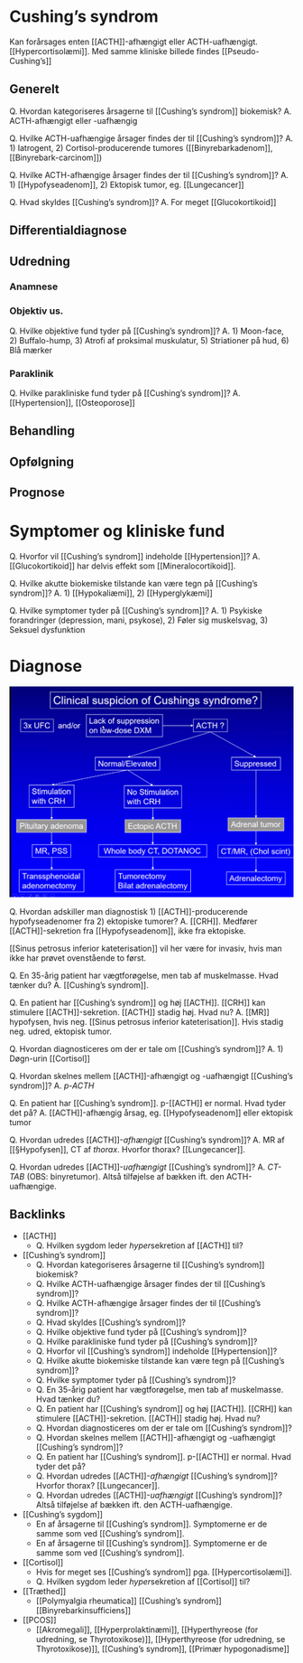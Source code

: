 # Cushing’s syndrom
Kan forårsages enten [[ACTH]]-afhængigt eller ACTH-uafhængigt. [[Hypercortisolæmi]]. Med samme kliniske billede findes [[Pseudo-Cushing’s]]

## Generelt
Q. Hvordan kategoriseres årsagerne til [[Cushing’s syndrom]] biokemisk?
A. ACTH-afhængigt eller -uafhængig

Q. Hvilke ACTH-uafhængige årsager findes der til [[Cushing’s syndrom]]?
A. 1) Iatrogent, 2) Cortisol-producerende tumores ([[Binyrebarkadenom]], [[Binyrebark-carcinom]])

Q. Hvilke ACTH-afhængige årsager findes der til [[Cushing’s syndrom]]?
A. 1) [[Hypofyseadenom]], 2) Ektopisk tumor, eg. [[Lungecancer]]

Q. Hvad skyldes [[Cushing’s syndrom]]?
A. For meget [[Glucokortikoid]]


## Differentialdiagnose


## Udredning
### Anamnese

### Objektiv us.
Q. Hvilke objektive fund tyder på [[Cushing’s syndrom]]?
A. 1) Moon-face, 2) Buffalo-hump, 3) Atrofi af proksimal muskulatur, 5) Striationer på hud, 6) Blå mærker

### Paraklinik
Q. Hvilke parakliniske fund tyder på [[Cushing’s syndrom]]?
A. [[Hypertension]], [[Osteoporose]]

## Behandling


## Opfølgning


## Prognose




# Symptomer og kliniske fund



Q. Hvorfor vil [[Cushing’s syndrom]] indeholde [[Hypertension]]?
A. [[Glucokortikoid]] har delvis effekt som [[Mineralocortikoid]].

Q. Hvilke akutte biokemiske tilstande kan være tegn på [[Cushing’s syndrom]]?
A. 1) [[Hypokaliæmi]], 2) [[Hyperglykæmi]]

Q. Hvilke symptomer tyder på [[Cushing’s syndrom]]?
A. 1) Psykiske forandringer (depression, mani, psykose), 2) Føler sig muskelsvag, 3) Seksuel dysfunktion

# Diagnose
![](BearImages/97BBDFAE-4188-4285-A0FC-B9B5681FAFBF-1012-0000038E47D859A5/DFC6469C-457A-4D40-B26A-F8215088704F.png)

Q. Hvordan adskiller man diagnostisk 1) [[ACTH]]-producerende hypofyseadenomer fra 2) ektopiske tumorer?
A. [[CRH]]. Medfører [[ACTH]]-sekretion fra [[Hypofyseadenom]], ikke fra ektopiske.

[[Sinus petrosus inferior kateterisation]] vil her være for invasiv, hvis man ikke har prøvet ovenstående to først.

Q. En 35-årig patient har vægtforøgelse, men tab af muskelmasse. Hvad tænker du?
A. [[Cushing’s syndrom]].

Q. En patient har [[Cushing’s syndrom]] og høj [[ACTH]]. [[CRH]] kan stimulere [[ACTH]]-sekretion. [[ACTH]] stadig høj. Hvad nu?
A. [[MR]] hypofysen, hvis neg. [[Sinus petrosus inferior kateterisation]]. Hvis stadig neg. udred, ektopisk tumor.

Q. Hvordan diagnosticeres om der er tale om [[Cushing’s syndrom]]?
A. 1) Døgn-urin [[Cortisol]]

Q. Hvordan skelnes mellem [[ACTH]]-afhængigt og -uafhængigt [[Cushing’s syndrom]]?
A. *p-ACTH*

Q. En patient har [[Cushing’s syndrom]]. p-[[ACTH]] er normal. Hvad tyder det på?
A. [[ACTH]]-afhængig årsag, eg. [[Hypofyseadenom]] eller ektopisk tumor

Q. Hvordan udredes [[ACTH]]-*afhængigt* [[Cushing’s syndrom]]?
A. MR af [[§Hypofysen]], CT af *thorax*.
Hvorfor thorax? [[Lungecancer]].

Q. Hvordan udredes [[ACTH]]-*uafhængigt* [[Cushing’s syndrom]]?
A. *CT-TAB* (OBS: binyretumor).
Altså tilføjelse af bækken ift. den ACTH-uafhængige.

## Backlinks
* [[ACTH]]
	* Q. Hvilken sygdom leder *hyper*sekretion af [[ACTH]] til? 
* [[Cushing’s syndrom]]
	* Q. Hvordan kategoriseres årsagerne til [[Cushing’s syndrom]] biokemisk?
	* Q. Hvilke ACTH-uafhængige årsager findes der til [[Cushing’s syndrom]]?
	* Q. Hvilke ACTH-afhængige årsager findes der til [[Cushing’s syndrom]]?
	* Q. Hvad skyldes [[Cushing’s syndrom]]?
	* Q. Hvilke objektive fund tyder på [[Cushing’s syndrom]]?
	* Q. Hvilke parakliniske fund tyder på [[Cushing’s syndrom]]?
	* Q. Hvorfor vil [[Cushing’s syndrom]] indeholde [[Hypertension]]?
	* Q. Hvilke akutte biokemiske tilstande kan være tegn på [[Cushing’s syndrom]]?
	* Q. Hvilke symptomer tyder på [[Cushing’s syndrom]]?
	* Q. En 35-årig patient har vægtforøgelse, men tab af muskelmasse. Hvad tænker du?
	* Q. En patient har [[Cushing’s syndrom]] og høj [[ACTH]]. [[CRH]] kan stimulere [[ACTH]]-sekretion. [[ACTH]] stadig høj. Hvad nu?
	* Q. Hvordan diagnosticeres om der er tale om [[Cushing’s syndrom]]?
	* Q. Hvordan skelnes mellem [[ACTH]]-afhængigt og -uafhængigt [[Cushing’s syndrom]]?
	* Q. En patient har [[Cushing’s syndrom]]. p-[[ACTH]] er normal. Hvad tyder det på?
	* Q. Hvordan udredes [[ACTH]]-*afhængigt* [[Cushing’s syndrom]]?
Hvorfor thorax? [[Lungecancer]].
	* Q. Hvordan udredes [[ACTH]]-*uafhængigt* [[Cushing’s syndrom]]?
Altså tilføjelse af bækken ift. den ACTH-uafhængige.
* [[Cushing’s sygdom]]
	* En af årsagerne til [[Cushing’s syndrom]]. Symptomerne er de samme som ved [[Cushing’s syndrom]].
	* En af årsagerne til [[Cushing’s syndrom]]. Symptomerne er de samme som ved [[Cushing’s syndrom]].
* [[Cortisol]]
	* Hvis for meget ses [[Cushing’s syndrom]] pga. [[Hypercortisolæmi]].
	* Q. Hvilken sygdom leder *hyper*sekretion af [[Cortisol]] til? 
* [[Træthed]]
	* [[Polymyalgia rheumatica]]
[[Cushing’s syndrom]]
[[Binyrebarkinsufficiens]]
* [[PCOS]]
	* [[Akromegali]], [[Hyperprolaktinæmi]],  [[Hyperthyreose (for udredning, se Thyrotoxikose)]], [[Hyperthyreose (for udredning, se Thyrotoxikose)]], [[Cushing’s syndrom]], [[Primær hypogonadisme]]

<!-- #anki/tag/med/Endocrinology #anki/deck/Medicine -->

<!-- {BearID:9A602BE7-A8BB-490B-93DA-1E0384006BD2-966-000016239DB3E28F} -->
